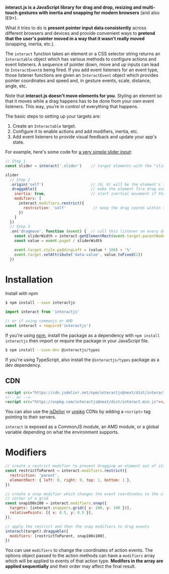 **interact.js is a JavaScript library for drag and drop, resizing and
multi-touch gestures with inertia and snapping for modern browsers** (and also
IE9+).

What it tries to do is **present pointer input data consistently** across
different browsers and devices and provide convenient ways to **pretend that the
user's pointer moved in a way that it wasn't really moved** (snapping, inertia,
etc.).

The `interact` function takes an element or a CSS selector string returns an
`Interactable` object which has various methods to configure actions and event
listeners. A sequence of pointer down, move and up inputs can lead to
`InteractEvent`s being fired. If you add event listeners for an event type,
those listener functions are given an `InteractEvent` object which provides
pointer coordinates and speed and, in gesture events, scale, distance, angle,
etc.

Note that **interact.js doesn't move elements for you**.  Styling an
element so that it moves while a drag happens has to be done from your own event
listeners. This way, you’re in control of everything that happens.

The basic steps to setting up your targets are:

 1. Create an `Interactable` target.
 2. Configure it to enable actions and add modifiers, inertia, etc.
 3. Add event listeners to provide visual feedback and update your app's state.

For example, here's some code for [a very simple slider input][slider-demo]:

```js
// Step 1
const slider = interact('.slider')    // target elements with the "slider" class

slider
  // Step 2
  .origin('self')                     // (0, 0) will be the element's top-left
  .draggable({                        // make the element fire drag events
    inertia: true,                    // start inertial movement if thrown
    modifiers: [
      interact.modifiers.restrict({
        restriction: 'self'            // keep the drag coords within the element
      })
    ]
  })
  // Step 3
  .on('dragmove', function (event) {  // call this listener on every dragmove
    const sliderWidth = interact.getElementRect(event.target.parentNode).width
    const value = event.pageX / sliderWidth

    event.target.style.paddingLeft = (value * 100) + '%'
    event.target.setAttribute('data-value', value.toFixed(2))
  })
```

Installation
============

Install with npm

```sh
$ npm install --save interactjs
```

```js
import interact from 'interactjs'

// or if using commonjs or AMD
const interact = require('interactjs')
```

If you're using [npm](npm), install the package as a dependency with `npm install
interactjs` then import or require the package in your JavaScript file.

```sh
$ npm install --save-dev @interactjs/types
```

If you're using TypeScript, also install the `@interactjs/types` package as a
dev dependency.

CDN
---

```html
<script src="https://cdn.jsdelivr.net/npm/interactjs@next/dist/interact.min.js"></script>
<!-- or -->
<script src="https://unpkg.com/interactjs@next/dist/interact.min.js"></script>
```

You can also use the [jsDelivr](https://www.jsdelivr.com/package/npm/interactjs)
or [unpkg](https://unpkg.com/interactjs@next) CDNs by adding a `<script>` tag
pointing to their servers.

`interact` is exposed as a CommonJS module, an AMD module, or a global variable
depending on what the environment supports.

Modifiers
=========

```js
// create a restrict modifier to prevent dragging an element out of its parent
const restrictToParent = interact.modifiers.restrict({
  restriction: 'parent',
  elementRect: { left: 0, right: 0, top: 1, bottom: 1 },
})

// create a snap modifier which changes the event coordinates to the closest
// corner of a grid
const snap100x100 = interact.modifiers.snap({
  targets: [interact.snappers.grid({ x: 100, y: 100 })],
  relativePoints: [{ x: 0.5, y: 0.5 }],
}),

// apply the restrict and then the snap modifiers to drag events
interact(target).draggable({
  modifiers: [restrictToParent, snap100x100],
})
```

You can use `modifiers` to change the coordinates of action events. The options
object passed to the action methods can have a `modifiers` array which will be
applied to events of that action type. **Modifers in the array are applied
sequentially** and their order may affect the final result.

[slider-demo]: https://codepen.io/taye/pen/GgpxNq
[npm]: https://docs.npmjs.com/about-npm/
